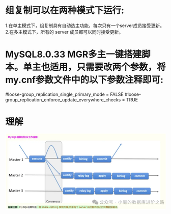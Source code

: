 # 组复制可以在两种模式下运行:
1.在单主模式下，组复制具有自动选主功能，每次只有一个server成员接受更新。
2.在多主模式下，所有的 server 成员都可以同时接受更新。

# MySQL8.0.33 MGR多主一键搭建脚本。单主也适用，只需要改两个参数，将my.cnf参数文件中的以下参数注释即可:
#loose-group_replication_single_primary_mode = FALSE
#loose-group_replication_enforce_update_everywhere_checks = TRUE


# 理解
![](./MySQL_MGR.png)